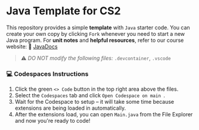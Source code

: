 # Java Template for CS2

This repository provides a simple **template** with `Java` starter code. You can create your own copy by clicking `Fork` whenever you need to start a new Java program. For **unit notes** and **helpful resources**, refer to our course website: 📖 [JavaDocs](https://coderina.dev/javadocs/)

> ⚠️ _DO NOT modify the following files:_ `.devcontainer`, `.vscode`

### 💻 Codespaces Instructions
1. Click the green `<> Code` button in the top right area above the files.
2. Select the `Codespaces` tab and click `Open Codespace on main `.
3. Wait for the Codespace to setup – it will take some time because extensions are being loaded in automatically.
4. After the extensions load, you can open `Main.java` from the File Explorer and now you're ready to code!
